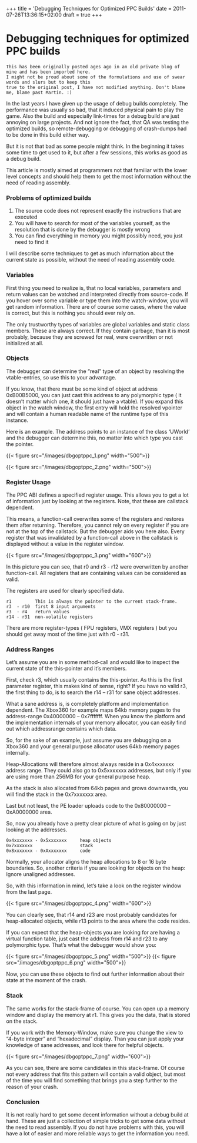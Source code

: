 +++
title = 'Debugging Techniques for Optimized PPC Builds'
date = 2011-07-26T13:36:15+02:00
draft = true
+++

# Debugging techniques for optimized PPC builds

```
This has been originally posted ages ago in an old private blog of mine and has been imported here.
I might not be proud about some of the formulations and use of swear words and slurs but to keep this
true to the original post, I have not modified anything. Don't blame me, blame past Martin. :)
```

In the last years I have given up the usage of debug builds completely. The performance was usually so bad, that it induced physical pain to play the game. Also the build and especially link-times for a debug build are just annoying on large projects. And not ignore the fact, that QA was testing the optimized builds, so remote-debugging or debugging of crash-dumps had to be done in this build either way.

But it is not that bad as some people might think. In the beginning it takes some time to get used to it, but after a few sessions, this works as good as a debug build.

This article is mostly aimed at programmers not that familiar with the lower level concepts and should help them to get the most information without the need of reading assembly.

### Problems of optimized builds

1. The source code does not represent exactly the instructions that are executed
2. You will have to search for most of the variables yourself, as the resolution that is done by the debugger is mostly wrong
3. You can find everything in memory you might possibly need, you just need to find it

I will describe some techniques to get as much information about the current state as possible, without the need of reading assembly code.

### Variables

First thing you need to realize is, that no local variables, parameters and return values can be watched and interpreted directly from source-code. If you hover over some variable or type them into the watch-window, you will get random information. There are of course some cases, where the value is correct, but this is nothing you should ever rely on.

The only trustworthy types of variables are global variables and static class members. These are always correct. If they contain garbage, than it is most probably, because they are screwed for real, were overwritten or not initialized at all.

### Objects

The debugger can determine the “real” type of an object by resolving the vtable-entries, so use this to your advantage.

If you know, that there must be some kind of object at address 0xB00B5000, you can just
cast this address to any polymorphic type ( it doesn’t matter which one, it should just have a vtable). If you expand this object in the watch window, the first entry will hold the resolved vpointer and will contain a human readable name of the runtime type of this instance.

Here is an example. The address points to an instance of the class ‘UWorld’ and the debugger can determine this, no matter into which type you cast the pointer.

{{< figure src="/images/dbgoptppc_1.png" width="500">}}

{{< figure src="/images/dbgoptppc_2.png" width="500">}}

### Register Usage

The PPC ABI defines a specified register usage. This allows you to get a lot of information just by looking at the registers. Note, that these are callstack dependent.

This means, a function-call overwrites some of the registers and restores them after returning. Therefore, you cannot rely on every register if you are not at the top of the callstack. But the debugger aids you here also. Every register that was invalidated by a function-call above in the callstack is displayed without a value in the register window.

{{< figure src="/images/dbgoptppc_3.png" width="600">}}

In this picture you can see, that r0 and r3 - r12 were overwritten by another function-call. All registers that are containing values can be considered as valid.

The registers are used for clearly specified data.

```
r1         This is always the pointer to the current stack-frame.
r3  - r10  first 8 input arguments
r3  - r4   return values
r14 - r31  non-volatile registers
```

There are more register-types ( FPU registers, VMX registers ) but you should get away most of the time just with r0 - r31.

### Address Ranges

Let’s assume you are in some method-call and would like to inspect the current state of the this-pointer and it’s members.

First, check r3, which usually contains the this-pointer. As this is the first parameter register, this makes kind of sense, right? If you have no valid r3, the first thing to do, is to search the r14 – r31 for sane object addresses.

What a sane address is, is completely platform and implementation dependent. The Xbox360 for example maps 64kb memory pages to the address-range 0x40000000 – 0x7fffffff. When you know the platform and the implementation internals of your memory allocator, you can easily find out which addressrange contains which data.

So, for the sake of an example, just assume you are debugging on a Xbox360 and your general purpose allocator uses 64kb memory pages internally.

Heap-Allocations will therefore almost always reside in a 0x4xxxxxxx address range. They could also go to 0x5xxxxxxx addresses, but only if you are using more than 256MB for your general purpose heap.

As the stack is also allocated from 64kb pages and grows downwards, you will find the stack in the 0x7xxxxxxx area.

Last but not least, the PE loader uploads code to the 0x80000000 – 0xA0000000 area.

So, now you already have a pretty clear picture of what is going on by just looking at the addresses.

```
0x4xxxxxxx - 0x5xxxxxxx	    heap objects
0x7xxxxxxx                  stack
0x8xxxxxxx - 0xAxxxxxxx     code
```

Normally, your allocator aligns the heap allocations to 8 or 16 byte boundaries. So, another criteria if you are looking for objects on the heap: Ignore unaligned addresses.

So, with this information in mind, let’s take a look on the register window from the last page.

{{< figure src="/images/dbgoptppc_4.png" width="600">}}

You can clearly see, that r14 and r23 are most probably candidates for heap-allocated objects, while r13 points to the area where the code resides.

If you can expect that the heap-objects you are looking for are having a virtual function table, just cast the address from r14 and r23 to any polymorphic type. That’s what the debugger would show you:

{{< figure src="/images/dbgoptppc_5.png" width="500">}}
{{< figure src="/images/dbgoptppc_6.png" width="500">}}

Now, you can use these objects to find out further information about their state at the moment of the crash.

### Stack

The same works for the stack-frame of course. You can open up a memory window and display the memory at r1. This gives you the data, that is stored on the stack.

If you work with the Memory-Window, make sure you change the view to “4-byte integer”
and “hexadecimal” display. Than you can just apply your knowledge of sane addresses, and look
there for helpful objects.

{{< figure src="/images/dbgoptppc_7.png" width="600">}}

As you can see, there are some candidates in this stack-frame. Of course not every address that fits this pattern will contain a valid object, but most of the time you will find something that brings you a step further to the reason of your crash.

### Conclusion

It is not really hard to get some decent information without a debug build at hand. These are just a collection of simple tricks to get some data without the need to read assembly. If you do not have problems with this, you will have a lot of easier and more reliable ways to get the information you need.

